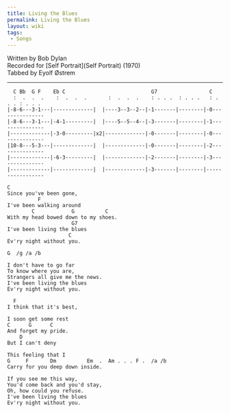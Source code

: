 ```yaml
---
title: Living the Blues
permalink: Living the Blues
layout: wiki
tags:
 - Songs
---
```


Written by Bob Dylan  
Recorded for [Self Portrait](Self Portrait) (1970)  
Tabbed by Eyolf Østrem

* * * * *

      C Bb  G F    Eb C                            G7                 C
      :  .  .  .    :  .  .  .       :  .  .  .    : . . .  : . . .   : . . . : . . .
    |-8-6---3-1---|-------------|  |----3--3--2--|-1-------|--------|-0---------------
    |-8-6---3-1---|-4-1---------|  |----5--5--4--|-3-------|--------|-1---------------
    |-------------|-3-0---------|x2|-------------|-0-------|--------|-0---------------
    |10-8---5-3---|-------------|  |-------------|-0-------|--------|-2---------------
    |-------------|-6-3---------|  |-------------|-2-------|--------|-3---------------
    |-------------|-------------|  |-------------|-3-------|--------|-----------------

    C
    Since you've been gone,
              F
    I've been walking around
            C            G          C
    With my head bowed down to my shoes.
                         G7
    I've been living the blues
                        C
    Ev'ry night without you.

    G  /g /a /b

    I don't have to go far
    To know where you are,
    Strangers all give me the news.
    I've been living the blues
    Ev'ry night without you.

      F
    I think that it's best,

    I soon get some rest
    C      G      C
    And forget my pride.
        D
    But I can't deny

    This feeling that I
    G     F       Dm          Em  .  Am . . . F .  /a /b
    Carry for you deep down inside.

    If you see me this way,
    You'd come back and you'd stay,
    Oh, how could you refuse.
    I've been living the blues
    Ev'ry night without you.

